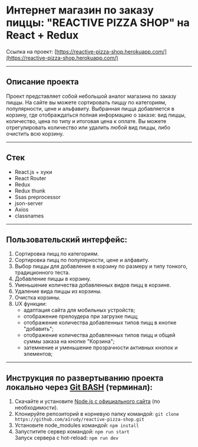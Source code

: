 # Интернет магазин по заказу пиццы: "REACTIVE PIZZA SHOP" на React + Redux

Ссылка на проект: [https://reactive-pizza-shop.herokuapp.com/](https://reactive-pizza-shop.herokuapp.com/)

------

## Описание проекта

Проект представляет собой небольшой аналог магазина по заказу пиццы. На сайте вы можете сортировать пиццу по категориям, популярности, цене и альфавиту. Выбранная пицца добавляется в корзину, где отображдаться полная информацию о заказе: вид пиццы, количество, цена по типу и итоговая цена к оплате. Вы можете отрегулировать количество или удалить любой вид пиццы, либо очистить всю корзину.

------

## Стек
* React.js + хуки
* React Router
* Redux
* Redux thunk
* Ssas preprocessor
* json-server
* Axios
* classnames

------

## Пользовательский интерфейс:
1. Сортировка пицц по категориям.
2. Сортировка пицц по популярности, цене и алфавиту.
3. Выбор пиццы для добавление в корзину по размеру и типу тонкого, традиционного теста.
4. Добавление пиццы в корзину.
4. Уменьшение количества добавленных видов пицц в корзине.
6. Удаление вида пиццы из корзины.
7. Очистка корзины.
8. UX функции: 
    * адаптация сайта для мобильных устройств;
    * отображение прелоудера при загрузке пицц;
    * отображение количества добавленных типов пицц в кнопке "добавить";
    * отображение количества добавленных типов пицц и общей суммы заказа на кнопке "Корзина";
    * затемнение и уменьшение прозрачности активных кнопок и элементов;

------

## Инструкция по развертыванию проекта локально через [Git BASH](https://gitforwindows.org/) (терминал):

1. Скачайте и установите [Node.js с официального сайта](https://nodejs.org/en/download/) (по необходимости).
2. Клонируйте репозиторий в корневую папку командой:
   `git clone https://github.com/a1rudy/reactive-pizza-shop.git`
3. Установите node_modules командой:
   `npm install`
4. Запуститите сервер командой:
   `npm run start`  
   Запуск сервера с hot-reload:
   `npm run dev`
